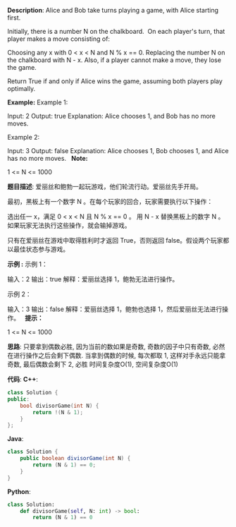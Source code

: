 __Description__:
Alice and Bob take turns playing a game, with Alice starting first.

Initially, there is a number N on the chalkboard.  On each player's turn, that player makes a move consisting of:

Choosing any x with 0 < x < N and N % x == 0.
Replacing the number N on the chalkboard with N - x.
Also, if a player cannot make a move, they lose the game.

Return True if and only if Alice wins the game, assuming both players play optimally.

__Example:__
Example 1:

Input: 2
Output: true
Explanation: Alice chooses 1, and Bob has no more moves.

Example 2:

Input: 3
Output: false
Explanation: Alice chooses 1, Bob chooses 1, and Alice has no more moves.
 
__Note:__

1 <= N <= 1000

__题目描述__:
爱丽丝和鲍勃一起玩游戏，他们轮流行动。爱丽丝先手开局。

最初，黑板上有一个数字 N 。在每个玩家的回合，玩家需要执行以下操作：

选出任一 x，满足 0 < x < N 且 N % x == 0 。
用 N - x 替换黑板上的数字 N 。
如果玩家无法执行这些操作，就会输掉游戏。

只有在爱丽丝在游戏中取得胜利时才返回 True，否则返回 false。假设两个玩家都以最佳状态参与游戏。

__示例 :__
示例 1：

输入：2
输出：true
解释：爱丽丝选择 1，鲍勃无法进行操作。

示例 2：

输入：3
输出：false
解释：爱丽丝选择 1，鲍勃也选择 1，然后爱丽丝无法进行操作。
 
__提示：__

1 <= N <= 1000

__思路__:
只要拿到偶数必胜, 因为当前的数如果是奇数, 奇数的因子中只有奇数, 必然在进行操作之后会剩下偶数. 当拿到偶数的时候, 每次都取 1, 这样对手永远只能拿奇数, 最后偶数会剩下 2, 必胜
时间复杂度O(1), 空间复杂度O(1)

__代码__:
__C++__:
```C++
class Solution {
public:
    bool divisorGame(int N) {
        return !(N & 1);
    }
};
```

__Java__:
```Java
class Solution {
    public boolean divisorGame(int N) {
        return (N & 1) == 0;
    }
}
```

__Python__:
```Python
class Solution:
    def divisorGame(self, N: int) -> bool:
        return (N & 1) == 0
```